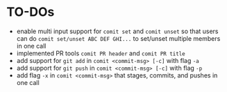 # TO-DOs
- enable multi input support for `comit set` and `comit unset` so that users can do `comit set/unset ABC DEF GHI...` to set/unset multiple members in one call
- implemented PR tools `comit PR header` and `comit PR title`
- add support for `git add` in `comit <commit-msg> [-c]` with flag `-a`
- add support for `git push` in `comit <commit-msg> [-c]` with flag `-p`
- add flag `-x` in `comit <commit-msg>` that stages, commits, and pushes in one call
